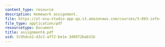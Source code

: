 ```yaml
---
content_type: resource
description: Homework assignment.
file: https://ol-ocw-studio-app-qa.s3.amazonaws.com/courses/3-093-information-exploration-becoming-a-savvy-scholar-fall-2006/3c95dce243c2aff2be1e3d6972bab31b_assignment4.pdf
file_type: application/pdf
resourcetype: Document
title: assignment4.pdf
uid: 3c95dce2-43c2-aff2-be1e-3d6972bab31b
---
```

